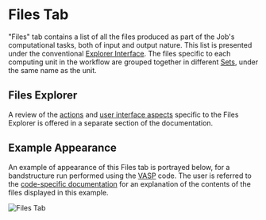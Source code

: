 # Files Tab

"Files" tab contains a list of all the files produced as part of the Job's computational tasks, both of input and output nature. This list is presented under the conventional [Explorer Interface](/entities-general/ui/explorer.md). The files specific to each computing unit in the workflow are grouped together in different [Sets](/entities-general/sets.md), under the same name as the unit.

## Files Explorer

A review of the [actions](/files/actions/overview.md) and [user interface aspects](/files/ui/explorer.md) specific to the Files Explorer is offered in a separate section of the documentation.

## Example Appearance

An example of appearance of this Files tab is portrayed below, for a bandstructure run performed using the [VASP](/applications/vasp.md) code. The user is referred to the [code-specific documentation](/applications/vasp.md) for an explanation of the contents of the files displayed in this example.

![Files Tab](/images/files-tab.png "Files Tab")
